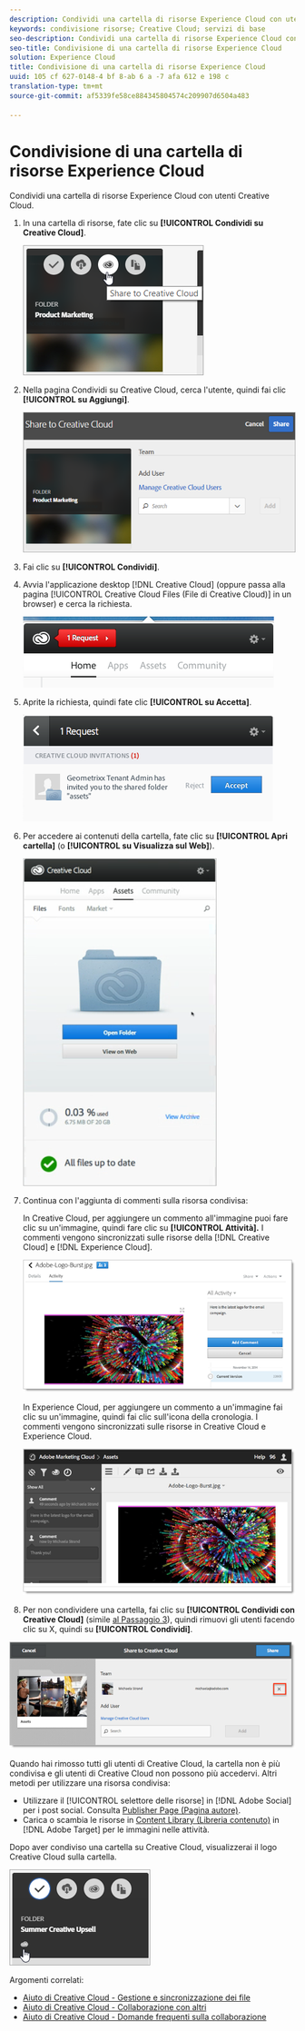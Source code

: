 ```yaml
---
description: Condividi una cartella di risorse Experience Cloud con utenti Creative Cloud.
keywords: condivisione risorse; Creative Cloud; servizi di base
seo-description: Condividi una cartella di risorse Experience Cloud con utenti Creative Cloud.
seo-title: Condivisione di una cartella di risorse Experience Cloud
solution: Experience Cloud
title: Condivisione di una cartella di risorse Experience Cloud
uuid: 105 cf 627-0148-4 bf 8-ab 6 a -7 afa 612 e 198 c
translation-type: tm+mt
source-git-commit: af5339fe58ce884345804574c209907d6504a483

---
```



# Condivisione di una cartella di risorse Experience Cloud

Condividi una cartella di risorse Experience Cloud con utenti Creative Cloud.

1. In una cartella di risorse, fate clic su **[!UICONTROL Condividi su Creative Cloud]**.

   ![Risultato passaggio](assets/asset-share-cc.png)
1. Nella pagina Condividi su Creative Cloud, cerca l&#39;utente, quindi fai clic **[!UICONTROL su Aggiungi]**.

   ![](assets/asset-share-cc-page.png)

1. Fai clic su **[!UICONTROL Condividi]**.
1. Avvia l&#39;applicazione desktop [!DNL Creative Cloud] (oppure passa alla pagina [!UICONTROL Creative Cloud Files (File di Creative Cloud)] in un browser) e cerca la richiesta.

   ![](assets/cc_share_request.png)
1. Aprite la richiesta, quindi fate clic **[!UICONTROL su Accetta]**.

   ![Risultato passaggio](assets/cc_share_accept.png)
1. Per accedere ai contenuti della cartella, fate clic su **[!UICONTROL Apri cartella]** (o **[!UICONTROL su Visualizza sul Web]**).

   ![Risultato passaggio](assets/creative_cloud_open_folder.png)
1. Continua con l&#39;aggiunta di commenti sulla risorsa condivisa:

   In Creative Cloud, per aggiungere un commento all&#39;immagine puoi fare clic su un&#39;immagine, quindi fare clic su **[!UICONTROL Attività].** I commenti vengono sincronizzati sulle risorse della [!DNL Creative Cloud] e [!DNL Experience Cloud].

   ![](assets/asset_comment_cc.png)

   In Experience Cloud, per aggiungere un commento a un&#39;immagine fai clic su un&#39;immagine, quindi fai clic sull&#39;icona della cronologia. I commenti vengono sincronizzati sulle risorse in Creative Cloud e Experience Cloud.

   ![](assets/asset_comment_mac.png)

1. Per non condividere una cartella, fai clic su **[!UICONTROL Condividi con Creative Cloud]** (simile [al Passaggio 3](../experience-cloud-assets/t-share-creative-cloud.md#step_BA17CFA185284641A9B878BA29551996)), quindi rimuovi gli utenti facendo clic su X, quindi su **[!UICONTROL Condividi]**.

![](assets/asset_remove_user.png)

Quando hai rimosso tutti gli utenti di Creative Cloud, la cartella non è più condivisa e gli utenti di Creative Cloud non possono più accedervi.
Altri metodi per utilizzare una risorsa condivisa:

* Utilizzare il [!UICONTROL selettore delle risorse] in [!DNL Adobe Social] per i post social. Consulta [Publisher Page (Pagina autore)](https://marketing.adobe.com/resources/help/en_US/social/?f=c_pub_publisher).
* Carica o scambia le risorse in [Content Library (Libreria contenuto)](https://marketing.adobe.com/resources/help/en_US/target/target/?f=c_manage_content) in [!DNL Adobe Target] per le immagini nelle attività.

Dopo aver condiviso una cartella su Creative Cloud, visualizzerai il logo Creative Cloud sulla cartella.

![](assets/asset-cc-logo.png)

Argomenti correlati:

* [Aiuto di Creative Cloud - Gestione e sincronizzazione dei file](https://helpx.adobe.com/creative-cloud/help/sync-files.html)
* [Aiuto di Creative Cloud - Collaborazione con altri](https://helpx.adobe.com/creative-cloud/help/collaboration.html)
* [Aiuto di Creative Cloud - Domande frequenti sulla collaborazione](https://helpx.adobe.com/creative-cloud/help/collaboration-faq.html)

